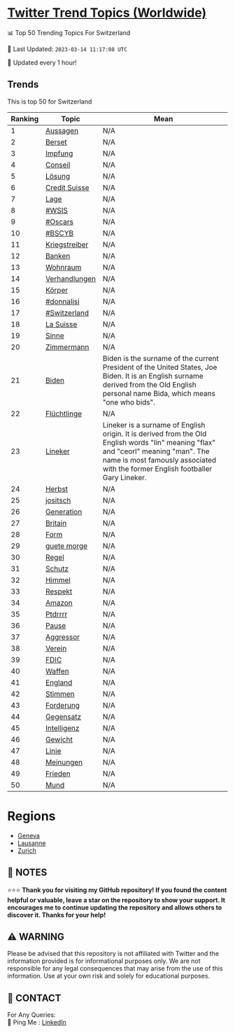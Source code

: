 [Twitter Trend Topics (Worldwide)](https://github.com/ErcinDedeoglu/Twitter-Trend-Topics)
==========


📊 Top 50 Trending Topics For Switzerland

📆 Last Updated: `2023-03-14 11:17:08 UTC`

🔧 Updated every 1 hour!


## Trends

This is top 50 for Switzerland

| Ranking | Topic | Mean |
| ------- | ------------ | ------------ |
| 1 | [Aussagen](http://twitter.com/search?q=Aussagen) | N/A |
| 2 | [Berset](http://twitter.com/search?q=Berset) | N/A |
| 3 | [Impfung](http://twitter.com/search?q=Impfung) | N/A |
| 4 | [Conseil](http://twitter.com/search?q=Conseil) | N/A |
| 5 | [Lösung](http://twitter.com/search?q=L%c3%b6sung) | N/A |
| 6 | [Credit Suisse](http://twitter.com/search?q=Credit+Suisse) | N/A |
| 7 | [Lage](http://twitter.com/search?q=Lage) | N/A |
| 8 | [#WSIS](http://twitter.com/search?q=%23WSIS) | N/A |
| 9 | [#Oscars](http://twitter.com/search?q=%23Oscars) | N/A |
| 10 | [#BSCYB](http://twitter.com/search?q=%23BSCYB) | N/A |
| 11 | [Kriegstreiber](http://twitter.com/search?q=Kriegstreiber) | N/A |
| 12 | [Banken](http://twitter.com/search?q=Banken) | N/A |
| 13 | [Wohnraum](http://twitter.com/search?q=Wohnraum) | N/A |
| 14 | [Verhandlungen](http://twitter.com/search?q=Verhandlungen) | N/A |
| 15 | [Körper](http://twitter.com/search?q=K%c3%b6rper) | N/A |
| 16 | [#donnalisi](http://twitter.com/search?q=%23donnalisi) | N/A |
| 17 | [#Switzerland](http://twitter.com/search?q=%23Switzerland) | N/A |
| 18 | [La Suisse](http://twitter.com/search?q=La+Suisse) | N/A |
| 19 | [Sinne](http://twitter.com/search?q=Sinne) | N/A |
| 20 | [Zimmermann](http://twitter.com/search?q=Zimmermann) | N/A |
| 21 | [Biden](http://twitter.com/search?q=Biden) | Biden is the surname of the current President of the United States, Joe Biden. It is an English surname derived from the Old English personal name Bida, which means "one who bids". |
| 22 | [Flüchtlinge](http://twitter.com/search?q=Fl%c3%bcchtlinge) | N/A |
| 23 | [Lineker](http://twitter.com/search?q=Lineker) | Lineker is a surname of English origin. It is derived from the Old English words "lin" meaning "flax" and "ceorl" meaning "man". The name is most famously associated with the former English footballer Gary Lineker. |
| 24 | [Herbst](http://twitter.com/search?q=Herbst) | N/A |
| 25 | [jositsch](http://twitter.com/search?q=jositsch) | N/A |
| 26 | [Generation](http://twitter.com/search?q=Generation) | N/A |
| 27 | [Britain](http://twitter.com/search?q=Britain) | N/A |
| 28 | [Form](http://twitter.com/search?q=Form) | N/A |
| 29 | [guete morge](http://twitter.com/search?q=guete+morge) | N/A |
| 30 | [Regel](http://twitter.com/search?q=Regel) | N/A |
| 31 | [Schutz](http://twitter.com/search?q=Schutz) | N/A |
| 32 | [Himmel](http://twitter.com/search?q=Himmel) | N/A |
| 33 | [Respekt](http://twitter.com/search?q=Respekt) | N/A |
| 34 | [Amazon](http://twitter.com/search?q=Amazon) | N/A |
| 35 | [Ptdrrrr](http://twitter.com/search?q=Ptdrrrr) | N/A |
| 36 | [Pause](http://twitter.com/search?q=Pause) | N/A |
| 37 | [Aggressor](http://twitter.com/search?q=Aggressor) | N/A |
| 38 | [Verein](http://twitter.com/search?q=Verein) | N/A |
| 39 | [FDIC](http://twitter.com/search?q=FDIC) | N/A |
| 40 | [Waffen](http://twitter.com/search?q=Waffen) | N/A |
| 41 | [England](http://twitter.com/search?q=England) | N/A |
| 42 | [Stimmen](http://twitter.com/search?q=Stimmen) | N/A |
| 43 | [Forderung](http://twitter.com/search?q=Forderung) | N/A |
| 44 | [Gegensatz](http://twitter.com/search?q=Gegensatz) | N/A |
| 45 | [Intelligenz](http://twitter.com/search?q=Intelligenz) | N/A |
| 46 | [Gewicht](http://twitter.com/search?q=Gewicht) | N/A |
| 47 | [Linie](http://twitter.com/search?q=Linie) | N/A |
| 48 | [Meinungen](http://twitter.com/search?q=Meinungen) | N/A |
| 49 | [Frieden](http://twitter.com/search?q=Frieden) | N/A |
| 50 | [Mund](http://twitter.com/search?q=Mund) | N/A |



# Regions

* [Geneva](</Switzerland/Geneva.md>)
* [Lausanne](</Switzerland/Lausanne.md>)
* [Zurich](</Switzerland/Zurich.md>)



## 📝 NOTES

⭐⭐⭐ **Thank you for visiting my GitHub repository! If you found the content helpful or valuable, leave a star on the repository to show your support. It encourages me to continue updating the repository and allows others to discover it. Thanks for your help!**


## ⚠️ WARNING

Please be advised that this repository is not affiliated with Twitter and the information provided is for informational purposes only. We are not responsible for any legal consequences that may arise from the use of this information. Use at your own risk and solely for educational purposes.


## 📨 CONTACT

 For Any Queries:  
            🏓 Ping Me : [LinkedIn](https://www.linkedin.com/in/ercindedeoglu/)
